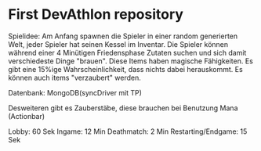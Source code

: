 # First DevAthlon repository

Spielidee:
Am Anfang spawnen die Spieler in einer random generierten Welt, jeder Spieler hat seinen Kessel im Inventar.
Die Spieler können während einer 4 Minütigen Friedensphase Zutaten suchen und sich damit verschiedeste Dinge "brauen".
Diese Items haben magische Fähigkeiten. Es gibt eine 15%ige Wahrscheinlichkeit, dass nichts dabei herauskommt.
Es können auch items "verzaubert" werden.

Datenbank: MongoDB(syncDriver mit TP)

Desweiteren gibt es Zauberstäbe, diese brauchen bei Benutzung Mana (Actionbar)


Lobby: 60 Sek
Ingame: 12 Min
Deathmatch: 2 Min
Restarting/Endgame: 15 Sek
